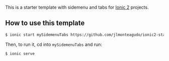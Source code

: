 This is a starter template with sidemenu and tabs for [Ionic 2](http://ionicframework.com/docs/v2/) projects.

## How to use this template

```bash
$ ionic start mySidemenuTabs https://github.com/jlmonteagudo/ionic2-starter-sidemenu-tabs --v2 --ts
```

Then, to run it, cd into `mySidemenuTabs` and run:

```bash
$ ionic serve
```
